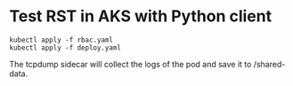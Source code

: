 # Test RST in AKS with Python client

```shell script
kubectl apply -f rbac.yaml
kubectl apply -f deploy.yaml
```

The tcpdump sidecar will collect the logs of the pod and save it to /shared-data.